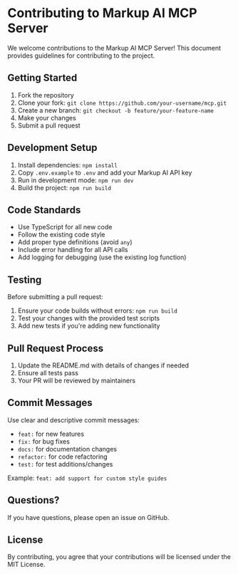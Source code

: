 # Contributing to Markup AI MCP Server

We welcome contributions to the Markup AI MCP Server! This document provides guidelines for contributing to the project.

## Getting Started

1. Fork the repository
2. Clone your fork: `git clone https://github.com/your-username/mcp.git`
3. Create a new branch: `git checkout -b feature/your-feature-name`
4. Make your changes
5. Submit a pull request

## Development Setup

1. Install dependencies: `npm install`
2. Copy `.env.example` to `.env` and add your Markup AI API key
3. Run in development mode: `npm run dev`
4. Build the project: `npm run build`

## Code Standards

- Use TypeScript for all new code
- Follow the existing code style
- Add proper type definitions (avoid `any`)
- Include error handling for all API calls
- Add logging for debugging (use the existing log function)

## Testing

Before submitting a pull request:

1. Ensure your code builds without errors: `npm run build`
2. Test your changes with the provided test scripts
3. Add new tests if you're adding new functionality

## Pull Request Process

1. Update the README.md with details of changes if needed
2. Ensure all tests pass
3. Your PR will be reviewed by maintainers

## Commit Messages

Use clear and descriptive commit messages:

- `feat:` for new features
- `fix:` for bug fixes
- `docs:` for documentation changes
- `refactor:` for code refactoring
- `test:` for test additions/changes

Example: `feat: add support for custom style guides`

## Questions?

If you have questions, please open an issue on GitHub.

## License

By contributing, you agree that your contributions will be licensed under the MIT License.

